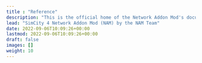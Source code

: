 ```yaml
---
title : "Reference"
description: "This is the official home of the Network Addon Mod's documentation."
lead: "SimCity 4 Network Addon Mod (NAM) by the NAM Team"
date: 2022-09-06T10:09:26+00:00
lastmod: 2022-09-06T10:09:26+00:00
draft: false
images: []
weight: 10
---
```

